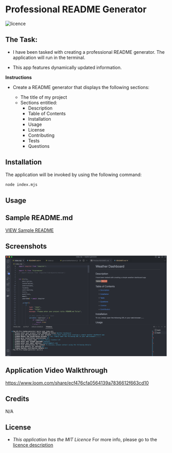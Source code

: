 # Professional README Generator

![licence](https://img.shields.io/badge/licence-MIT-yellow.svg)

## The Task:

* I have been tasked with creating a professional README generator. The application will run in the terminal.

* This app features dynamically updated information.

**Instructions**

* Create a README generator that displays the following sections:

    * The title of my project 
    * Sections entitled:
      * Description 
      * Table of Contents 
      * Installation 
      * Usage 
      * License 
      * Contributing 
      * Tests 
      * Questions

## Installation

The application will be invoked by using the following command:

```bash
node index.mjs
```

## Usage

## Sample README.md

[VIEW Sample README](Sample%20README/README1.md)


## Screenshots

![Alt text](assets/images/SCR-20230219-uqb.png)

## Application Video Walkthrough

https://www.loom.com/share/ecf476cfa0564139a7836612f663cd10

## Credits

N/A

## License

* _This application has the MIT Licence_
For more info, please go to the [licence description](https://opensource.org/license/mit/)